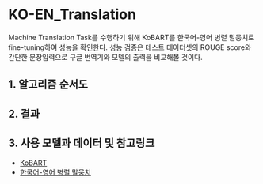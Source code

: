 # KO-EN_Translation
 Machine Translation Task를 수행하기 위해 KoBART를 한국어-영어 병렬 말뭉치로 fine-tuning하여 성능을 확인한다. 성능 검증은 테스트 데이터셋의 ROUGE score와 간단한 문장입력으로 구글 번역기와 모델의 출력을 비교해볼 것이다.
## 1. 알고리즘 순서도
## 2. 결과
## 3. 사용 모델과 데이터 및 참고링크
- [KoBART](https://github.com/SKT-AI/KoBART)
- [한국어-영어 병렬 말뭉치](https://github.com/jungyeul/korean-parallel-corpora)